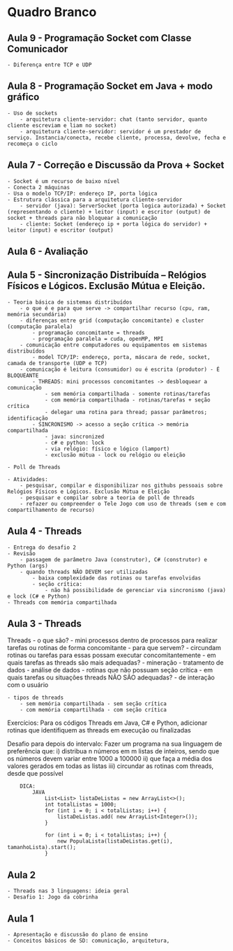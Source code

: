 # Quadro Branco

## Aula 9 - Programação Socket com Classe Comunicador
    - Diferença entre TCP e UDP

## Aula 8 - Programação Socket em Java + modo gráfico
    - Uso de sockets
        - arquitetura cliente-servidor: chat (tanto servidor, quanto cliente escreviam e liam no socket)
        - arquitetura cliente-servidor: servidor é um prestador de serviço. Instancia/conecta, recebe cliente, processa, devolve, fecha e recomeça o ciclo

## Aula 7 - Correção e Discussão da Prova + Socket
    - Socket é um recurso de baixo nível
    - Conecta 2 máquinas
    - Usa o modelo TCP/IP: endereço IP, porta lógica
    - Estrutura clássica para a arquitetura cliente-servidor
        - servidor (java): ServerSocket (porta logica autorizada) + Socket (representando o cliente) + leitor (input) e escritor (output) de socket + threads para não bloquear a comunicação
        - cliente: Socket (endereço ip + porta lógica do servidor) + leitor (input) e escritor (output)

## Aula 6 - Avaliação

## Aula 5 - Sincronização Distribuída – Relógios Físicos e Lógicos. Exclusão Mútua e Eleição.
    - Teoria básica de sistemas distribuídos
        - o que é e para que serve -> compartilhar recurso (cpu, ram, memória secundária)
        - diferenças entre grid (computação concomitante) e cluster (computação paralela)
            - programação concomitante = threads
            - programação paralela = cuda, openMP, MPI
        - comunicação entre computadores ou equipamentos em sistemas distribuídos
            - model TCP/IP: endereço, porta, máscara de rede, socket, camada de transporte (UDP e TCP)
        - comunicação é leitura (consumidor) ou é escrita (produtor) - É BLOQUEANTE
            - THREADS: mini processos concomitantes -> desbloquear a comunicação
                - sem memória compartilhada - somente rotinas/tarefas
                - com memória compartilhada - rotinas/tarefas + seção crítica
                - delegar uma rotina para thread; passar parâmetros; identificação
            - SINCRONISMO -> acesso a seção crítica -> memória compartilhada
                - java: sincronized
                - c# e python: lock
                - via relógio: físico e lógico (lamport)
                - exclusão mútua - lock ou relógio ou eleição

    - Poll de Threads

    - Atividades:
        - pesquisar, compilar e disponibilizar nos githubs pessoais sobre Relógios Físicos e Lógicos. Exclusão Mútua e Eleição
        - pesquisar e compilar sobre a teoria de poll de threads
        - refazer ou compreender o Tele Jogo com uso de threads (sem e com compartilhamento de recurso)


## Aula 4 - Threads
    - Entrega do desafio 2
    - Revisão
        - passagem de parâmetro Java (construtor), C# (construtor) e Python (args)
        - quando threads NÃO DEVEM ser utilizadas
            - baixa complexidade das rotinas ou tarefas envolvidas
            - seção crítica:
                - não há possibilidade de gerenciar via sincronismo (java) e lock (C# e Python)
    - Threads com memória compartilhada

        
## Aula 3 - Threads

Threads
    - o que são?
        - mini processos dentro de processos para realizar tarefas ou rotinas de forma concomitante
    - para que servem?
        - circundam rotinas ou tarefas para essas possam executar concomitantemente
    - em quais tarefas as threads são mais adequadas?
        - mineração
            - tratamento de dados
            - análise de dados
        - rotinas que não possuam seção crítica 
    - em quais tarefas ou situações threads NÃO SÃO adequadas?
        - de interação com o usuário

    - tipos de threads
        - sem memória compartilhada - sem seção crítica
        - com memória compartilhada - com seção crítica


Exercícios:
    Para os códigos Threads em Java, C# e Python, adicionar rotinas que identifiquem as threads em execução ou finalizadas

Desafio para depois do intervalo:
    Fazer um programa na sua linguagem de preferência que:
        i) distribua n números em m listas de inteiros, sendo que os números devem variar entre 1000 a 100000
        ii) que faça a média dos valores gerados em todas as listas
        iii) circundar as rotinas com threads, desde que possível

        DICA:
            JAVA
                List<List> listaDeListas = new ArrayList<>();
                int totalListas = 1000;
                for (int i = 0; i < totalListas; i++) {
                    listaDeListas.add( new ArrayList<Integer>());
                }

                for (int i = 0; i < totalListas; i++) {
                    new PopulaLista(listaDeListas.get(i), tamanhoLista).start();
                }

## Aula 2
    - Threads nas 3 linguagens: ideia geral
    - Desafio 1: Jogo da cobrinha

## Aula 1
    - Apresentação e discussão do plano de ensino
    - Conceitos básicos de SD: comunicação, arquitetura, 


                

    
